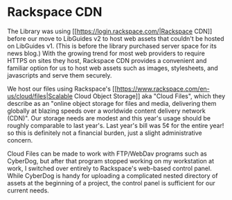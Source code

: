 # Rackspace CDN

The Library was using [[https://login.rackspace.com/|Rackspace CDN]] before our move to LibGuides v2 to host web assets that couldn't be hosted on LibGuides v1. (This is before the library purchased server space for its news blog.) With the growing trend for most web providers to require HTTPS on sites they host, Rackspace CDN provides a convenient and familiar option for us to host web assets such as images, stylesheets, and javascripts and serve them securely.

We host our files using Rackspace's [[https://www.rackspace.com/en-us/cloud/files|Scalable Cloud Object Storage]] aka "Cloud Files", which they describe as an "online object storage for files and media, delivering them globally at blazing speeds over a worldwide content delivery network (CDN)". Our storage needs are modest and this year's usage should be roughly comparable to last year's. Last year's bill was 5&cent; for the entire year! so this is definitely not a financial burden, just a slight administrative concern.

Cloud Files can be made to work with FTP/WebDav programs such as CyberDog, but after that program stopped working on my workstation at work, I switched over entirely to Rackspace's web-based control panel. While CyberDog is handy for uploading a complicated nested directory of assets at the beginning of a project, the control panel is sufficient for our current needs. 